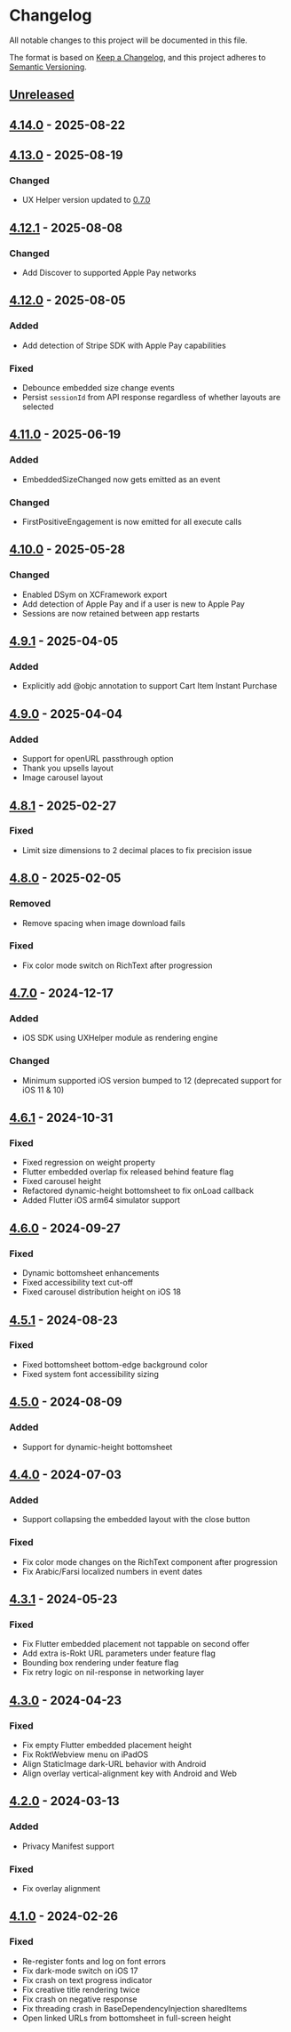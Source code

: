 <!-- markdownlint-disable MD024 -->

# Changelog

All notable changes to this project will be documented in this file.

The format is based on [Keep a Changelog](https://keepachangelog.com/en/1.1.0/),
and this project adheres to [Semantic Versioning](https://semver.org/spec/2.0.0.html).

## [Unreleased]

## [4.14.0] - 2025-08-22

## [4.13.0] - 2025-08-19

### Changed

- UX Helper version updated to [0.7.0](https://github.com/ROKT/rokt-ux-helper-ios/blob/main/CHANGELOG.md#070---2025-08-19)

## [4.12.1] - 2025-08-08

### Changed

- Add Discover to supported Apple Pay networks

## [4.12.0] - 2025-08-05

### Added

- Add detection of Stripe SDK with Apple Pay capabilities

### Fixed

- Debounce embedded size change events
- Persist `sessionId` from API response regardless of whether layouts are selected

## [4.11.0] - 2025-06-19

### Added

- EmbeddedSizeChanged now gets emitted as an event

### Changed

- FirstPositiveEngagement is now emitted for all execute calls

## [4.10.0] - 2025-05-28

### Changed

- Enabled DSym on XCFramework export
- Add detection of Apple Pay and if a user is new to Apple Pay
- Sessions are now retained between app restarts

## [4.9.1] - 2025-04-05

### Added

- Explicitly add @objc annotation to support Cart Item Instant Purchase

## [4.9.0] - 2025-04-04

### Added

- Support for openURL passthrough option
- Thank you upsells layout
- Image carousel layout

## [4.8.1] - 2025-02-27

### Fixed

- Limit size dimensions to 2 decimal places to fix precision issue

## [4.8.0] - 2025-02-05

### Removed

- Remove spacing when image download fails

### Fixed

- Fix color mode switch on RichText after progression

## [4.7.0] - 2024-12-17

### Added

- iOS SDK using UXHelper module as rendering engine

### Changed

- Minimum supported iOS version bumped to 12 (deprecated support for iOS 11 & 10)

## [4.6.1] - 2024-10-31

### Fixed

- Fixed regression on weight property
- Flutter embedded overlap fix released behind feature flag
- Fixed carousel height
- Refactored dynamic-height bottomsheet to fix onLoad callback
- Added Flutter iOS arm64 simulator support

## [4.6.0] - 2024-09-27

### Fixed

- Dynamic bottomsheet enhancements
- Fixed accessibility text cut-off
- Fixed carousel distribution height on iOS 18

## [4.5.1] - 2024-08-23

### Fixed

- Fixed bottomsheet bottom-edge background color
- Fixed system font accessibility sizing

## [4.5.0] - 2024-08-09

### Added

- Support for dynamic-height bottomsheet

## [4.4.0] - 2024-07-03

### Added

- Support collapsing the embedded layout with the close button

### Fixed

- Fix color mode changes on the RichText component after progression
- Fix Arabic/Farsi localized numbers in event dates

## [4.3.1] - 2024-05-23

### Fixed

- Fix Flutter embedded placement not tappable on second offer
- Add extra is-Rokt URL parameters under feature flag
- Bounding box rendering under feature flag
- Fix retry logic on nil-response in networking layer

## [4.3.0] - 2024-04-23

### Fixed

- Fix empty Flutter embedded placement height
- Fix RoktWebview menu on iPadOS
- Align StaticImage dark-URL behavior with Android
- Align overlay vertical-alignment key with Android and Web

## [4.2.0] - 2024-03-13

### Added

- Privacy Manifest support

### Fixed

- Fix overlay alignment

## [4.1.0] - 2024-02-26

### Fixed

- Re-register fonts and log on font errors
- Fix dark-mode switch on iOS 17
- Fix crash on text progress indicator
- Fix creative title rendering twice
- Fix crash on negative response
- Fix threading crash in BaseDependencyInjection sharedItems
- Open linked URLs from bottomsheet in full-screen height

[unreleased]: https://github.com/ROKT/rokt-sdk-ios/compare/4.14.0...HEAD
[4.14.0]: https://github.com/ROKT/rokt-sdk-ios/compare/4.13.0...4.14.0
[4.13.0]: https://github.com/ROKT/rokt-sdk-ios/compare/4.12.1...4.13.0
[4.12.1]: https://github.com/ROKT/rokt-sdk-ios/compare/4.12.0...4.12.1
[4.12.0]: https://github.com/ROKT/rokt-sdk-ios/compare/4.11.0...4.12.0
[4.11.0]: https://github.com/ROKT/rokt-sdk-ios/compare/4.10.0...4.11.0
[4.10.0]: https://github.com/ROKT/rokt-sdk-ios/compare/4.9.1...4.10.0
[4.9.1]: https://github.com/ROKT/rokt-sdk-ios/compare/4.9.0...4.9.1
[4.9.0]: https://github.com/ROKT/rokt-sdk-ios/compare/4.8.1...4.9.0
[4.8.1]: https://github.com/ROKT/rokt-sdk-ios/compare/4.8.0...4.8.1
[4.8.0]: https://github.com/ROKT/rokt-sdk-ios/compare/4.7.0...4.8.0
[4.7.0]: https://github.com/ROKT/rokt-sdk-ios/compare/4.6.1...4.7.0
[4.6.1]: https://github.com/ROKT/rokt-sdk-ios/compare/4.6.0...4.6.1
[4.6.0]: https://github.com/ROKT/rokt-sdk-ios/compare/4.5.1...4.6.0
[4.5.1]: https://github.com/ROKT/rokt-sdk-ios/compare/4.5.0...4.5.1
[4.5.0]: https://github.com/ROKT/rokt-sdk-ios/compare/4.4.0...4.5.0
[4.4.0]: https://github.com/ROKT/rokt-sdk-ios/compare/4.3.1...4.4.0
[4.3.1]: https://github.com/ROKT/rokt-sdk-ios/compare/4.3.0...4.3.1
[4.3.0]: https://github.com/ROKT/rokt-sdk-ios/compare/4.2.0...4.3.0
[4.2.0]: https://github.com/ROKT/rokt-sdk-ios/compare/4.1.0...4.2.0
[4.1.0]: https://github.com/ROKT/rokt-sdk-ios/compare/4.0.11-beta.9...4.1.0
